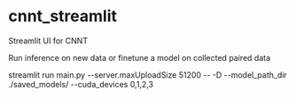 # cnnt_streamlit
Streamlit UI for CNNT

Run inference on new data or finetune a model on collected paired data

streamlit run main.py --server.maxUploadSize 51200 -- -D --model_path_dir ./saved_models/ --cuda_devices 0,1,2,3
